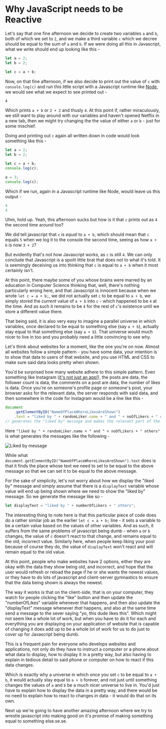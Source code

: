 # Why JavaScript needs to be Reactive

Let's say that one fine afternoon we decide to create two variables `a` and `b`, both of which we set to `2`, and we make a third variable `c` which we decree should be equal to the sum of `a` and `b`. If we were doing all this in Javascript, what we write should end up looking like this -

```js
let a = 2;
let b = 2;

let c = a + b;
```

Now, on that fine afternoon, if we also decide to print out the value of `c` with `console.log(c)` and run this little script with a Javascript runtime like [Node](https://nodejs.org/en/), we would see what we expect to see printed out -

```sh
4
```

Which prints `a + b` or `2 + 2` and thusly `4`. At this point if, rather miraculously, we still want to play around with our variables and haven't opened Netflix in a new tab, then we might try changing the the value of either `a` or `b` - just for some mischief.

Doing and printing out `c` again all written down in code would look something like this -

```js
let a = 2;
let b = 2;

let c = a + b;
console.log(c);

a = 3;
console.log(c);
```

Which if we run, again in a Javascript runtime like Node, would leave us this output -

```js
4
4
```

Uhm, hold up. Yeah, this afternoon sucks but how is it that `c` prints out as `4` the second time around too? 

We did tell javascript that `c` is _equal_ to `a + b`, which should mean that `c` equals `5` when we log it to the console the second time, seeing as how `a + b` is now `3 + 2`?

But evidently that's not how Javascript works, as `c` is still `4`. We can only conclude that Javascript is a spoilt little brat that does not to what it's told. It is seemingly deceiving us into thinking that `c` is equal to `a + b` when it most certainly isn't. 

At this point, there maybe some of you whose brains were marred by an education in Computer Science thinking that, well, there's nothing particularly wrong here, and that Javascript is innocent because when we wrote `let c = a + b;`, we did not actually set `c` to be equal to `a + b`, we simply stored the _current_ value of `a + b` into `c` - which happened to be `4` at the time. And as such it remains to be `4` for the rest of `c`'s existence until we store a different value there. 

That being said, it is also very easy to imagine a parallel universe in which variables, once declared to be equal to something else (say `a + b`), actually stay equal to that something else (say `a + b`). That universe would much nicer to live in too and you probably need a little convincing to see why.

Let's think about websites for a moment, like the one you're on now. Almost all websites follow a simple pattern - you have some data, your intention is to show that data to users of that website, and you use HTML and CSS to make sure said data looks pretty when shown.

You'd be surprised how many website adhere to this simple pattern. Even something like Instagram ([it's not just an app!](https://www.instagram.com/)), the posts are data, the follower count is data, the comments on a post are data, the number of likes is data. Once you're on someone's profile page or someone's post, your browser asks for the relevant data, the server responds with said data, and then somewhere in the code for Instagram would be a line like this -

```js
document
    .getElementByID("NameOfPlaceWhereLikesAreShown")
    .text = "liked by " + randomLiker.name + " and " + noOfLikers + " others";
// generates the "liked by" message and makes the relevant part of the website display it
```

Here `"liked by " + randomLiker.name + " and " + noOfLikers + " others"` is what generates the messages like the following -

![Liked by message](/ni/img/liked_by_message.png)

While what `document.getElementByID("NameOfPlaceWhereLikesAreShown").text` does is that it finds the place whose text we need to set to be equal to the above message so that we can set it to be equal to the above message.

For the sake of simplicity, let's not worry about how we display the "liked by" message and simply assume that there is a `displayText` variable whose value will end up being shown where we need to show the "liked by" message. So we generate the message like so -

```js
let displayText = "liked by " + numberOfLikers + " others";
```

The interesting thing to note here is that this particular piece of code does do a rather similar job as the earlier `let c = a + b;` line - it sets a variable to be a certain value based on the values of other variables. And as such, it suffers from the same problems of javascript being dumb - when `a` or `b` changes, the value of `c` doesn't react to that change, and remains equal to the old, incorrect value. Similarly here, when people keep liking your post because of course they do, the value of `displayText` won't react and will remain equal to the old value.

At this point, people who make websites have 2 options, either they are okay with the data they show being old, and incorrect, and hope that the user would refresh or reload the page if he or she wants the newest values, or they have to do lots of javascript and client-server gymnastics to ensure that the data being shown is always the newest.

The way it works is that on the client-side, that is on your computer, they watch for people clicking the "like" button and then update the "numberOfLikes" variable whenever that happens, and then also update the "displayText" message whenever _that_ happens, and also at the same time send a message to the sever saying "yo, this dude likes this". Which might not seem like a whole lot of work, but when you have to do it for each and everything you are displaying on your application of website that is capable of changing it does add up to be a whole lot of work for us to do just to cover up for Javascript being dumb.

This is a frequent pain for everyone who develops websites and applications, not only do they have to instruct a computer or a phone about what data to display, how to display it in a pretty way, but also having to explain in tedious detail to said phone or computer on how to react if this data changes.

Which is exactly why a universe in which once you set `c` to be equal to `a + b`, it would actually stay equal to `a + b` forever, and not just until something changes the values of `a` and `b` be a much nicer universe to live in. You'd just have to explain how to display the data in a pretty way, and there would be no need to explain how to react to changes in data - it would do that on its own.

Next up we're going to have another amazing afternoon where we try to wrestle javascript into making good on it's promise of making something equal to something else.se.se.